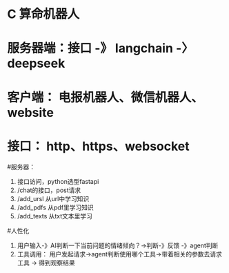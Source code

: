 # C 算命机器人
# 服务器端：接口 -》 langchain -〉 deepseek
# 客户端： 电报机器人、微信机器人、website
# 接口： http、https、websocket


#服务器：
1. 接口访问，python选型fastapi
2. /chat的接口，post请求
3. /add_ursl 从url中学习知识
4. /add_pdfs 从pdf里学习知识
5. /add_texts 从txt文本里学习

#人性化
1. 用户输入-》AI判断一下当前问题的情绪倾向？->判断-》反馈 -》agent判断
2. 工具调用： 用户发起请求->agent判断使用哪个工具->带着相关的参数去请求工具 -> 得到观察结果